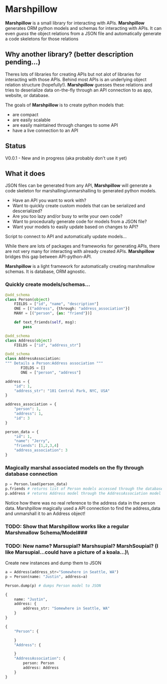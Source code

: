 # **Marshpillow**

**Marshpillow** is a small library for interacting with APIs. **Marshpillow** generates ORM python models and schemas for interacting with APIs. It can even *guess* the object relations from a JSON file and automatically generate a code skeletons for those relations

## Why another library? (better description pending...)
Theres lots of libraries for creating APIs but not alot of libraries for interacting with those APIs. Behind most APIs is an underlying object relation structure (hopefully!). **Marshpillow** guesses these relations and tries to deserialize data on-the-fly through an API connection to as app, website, or database. 

The goals of **Marshpillow** is to create python models that:
* are compact
* are easily scalable
* are easily maintained through changes to some API
* have a live connection to an API

## Status

V0.0.1 - New and in progress (aka probably don't use it yet)

## What it does

JSON files can be generated from any API, **Marshpillow** will generate a code skeleton
for marshalling/unmarshalling to generated python models.

* Have an API you want to work with?
* Want to quickly create custom models that can be serialized and descerialized?
* Are you too lazy and/or busy to write your own code?
* Want to procedurally generate code for models from a JSON file?
* Want your models to easily update based on changes to API?

Script to connect to API and automatically update models...

While there are lots of packages and frameworks for generating APIs, there are not very many
for interacting with already created APIs. **Marshpillow** bridges this gap between API-python-API.

**Marshpillow** is a light framework for automatically creating marshmallow schemas. It is
database, ORM agnostic.

### Quickly create models/schemas...
```python
@add_schema
class Person(object)
    FIELDS = ["id", "name", "description"]
    ONE = [("address", {through: "address_association"}]
    MANY = [("person", {as: "friend"})]

    def text_friends(self, msg):
        pass

@add_schema
class Address(object)
    FIELDS = ["id", "address_str"]

@add_schema
class AddressAssociation:
""" Details a Person:Address association """
       FIELDS = []
       ONE = ["person", "address"]

address = {
    "id": 1,
    "address_str": "101 Central Park, NYC, USA"
}

address_association = {
    "person": 1,
    "address": 1,
    "id": 3
}

person_data = {
    "id": 1,
    "name": "Jerry",
    "friends": [1,2,3,4]
    "address_association": 3
}
```

### Magically marshal associated models on the fly through database connection

```python
p = Person.load(person_data)
p.friends # returns list of Person models accessed through the database through the id references
p.address # returns Address model through the AddressAssociation model gather from the database
```

Notice how there was no real reference to the address data in the person data. Marshpillow magically used a API connection
to find the address_data and unmarshall it to an Address object!

### TODO: Show that Marshpillow works like a regular Marshmallow Schema/Model### 
### TODO: New name? Marsupial? Marshsupial? MarshSoupial? (I like Marsupial...could have a picture of a koala...)\

Create new instances and dump them to JSON
```python
a = Address(address_str="Somewhere in Seattle, WA")
p = Person(name: "Justin", address=a)

Person.dump(p) # dumps Person model to JSON

{
    name: "Justin",
    address: {
        address_str: "Somewhere in Seattle, WA"
    }
}

{
    "Person": {

    }
    "Address": {

    }
    "AddressAssociation": {
        person: Person
        address: Address
    }
}

```
